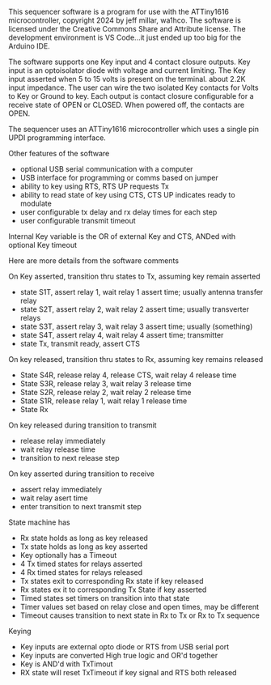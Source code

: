 This sequencer software is a program for use with the ATTiny1616 
microcontroller, copyright 2024 by jeff millar, wa1hco.  The software is 
licensed under the Creative Commons Share and Attribute license.  The development 
environment is VS Code...it just ended up too big for the Arduino IDE.

The software supports one Key input and 4 contact closure outputs.
Key input is an optoisolator diode with voltage and current limiting.
The Key input 
    asserted when 5 to 15 volts is present on the terminal.
    about 2.2K input impedance.
The user can wire the two isolated Key contacts for Volts to Key 
or Ground to key.
Each output is contact closure configurable for a receive state of OPEN or CLOSED. 
When powered off, the contacts are OPEN.

The sequencer uses an ATTiny1616 microcontroller which uses a single pin UPDI
programming interface.

Other features of the software
* optional USB serial communication with a computer
* USB interface for programming or comms based on jumper
* ability to key using RTS, RTS UP requests Tx
* ability to read state of key using CTS, CTS UP indicates ready to modulate
* user configurable tx delay and rx delay times for each step
* user configurable transmit timeout

Internal Key variable is the OR of external Key and CTS, ANDed with optional Key timeout

Here are more details from the software comments

On Key asserted, transition thru states to Tx, assuming key remain asserted
*   state S1T, assert relay 1, wait relay 1 assert time; usually antenna transfer relay
*   state S2T, assert relay 2, wait relay 2 assert time; usually transverter relays
*   state S3T, assert relay 3, wait relay 3 assert time; usually (something)
*   state S4T, assert relay 4, wait relay 4 assert time; transmitter
*   state Tx, transmit ready, assert CTS

On key released, transition thru states to Rx, assuming key remains released
* State S4R, release relay 4, release CTS, wait relay 4 release time
* State S3R, release relay 3, wait relay 3 release time
* State S2R, release relay 2, wait relay 2 release time
* State S1R, release relay 1, wait relay 1 release time 
* State Rx

On key released during transition to transmit
 * release relay immediately
 * wait relay release time
 * transition to next release step

On key asserted during transition to receive
 * assert relay immediately
 * wait relay asert time
 * enter transition to next transmit step

State machine has 
 * Rx state holds as long as key released
 * Tx state holds as long as key asserted
 * Key optionally has a Timeout
 * 4 Tx timed states for relays asserted
 * 4 Rx timed states for relays released
 * Tx states exit to corresponding Rx state if key released
 * Rx states ex it to corresponding Tx State if key asserted
 * Timed states set timers on transition into that state
 * Timer values set based on relay close and open times, may be different
 * Timeout causes transition to next state in Rx to Tx or Rx to Tx sequence

Keying
*   Key inputs are external opto diode or RTS from USB serial port
*   Key inputs are converted High true logic and OR'd together
*   Key is AND'd with TxTimout
*   RX state will reset TxTimeout if key signal and RTS both released
